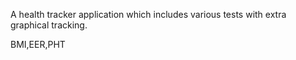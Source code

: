 A health tracker application which includes various tests with extra graphical tracking.

BMI,EER,PHT 

